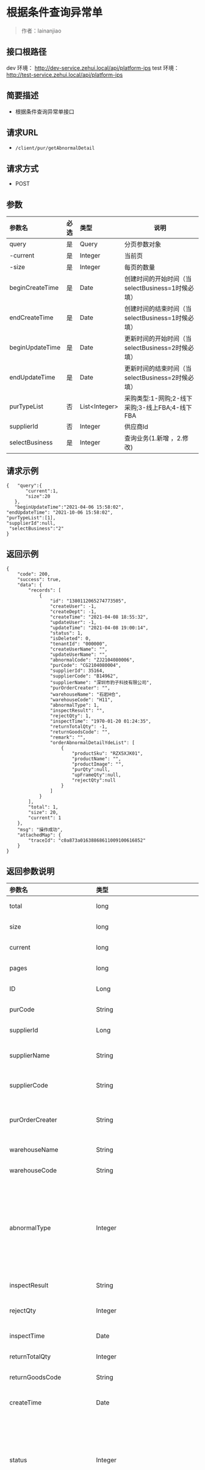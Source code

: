 # 根据条件查询异常单

> 作者：lainanjiao

## 接口根路径
dev 环境：  http://dev-service.zehui.local/api/platform-ips
test 环境： http://test-service.zehui.local/api/platform-ips

## 简要描述

- 根据条件查询异常单接口

## 请求URL
- ` /client/pur/getAbnormalDetail `
  
## 请求方式
- POST 

## 参数

|参数名|必选|类型|说明|
|:----    |:---|:----- |-----   |
|query |是  |Query |分页参数对象   |
| -current |是  |Integer | 当前页    |
| -size     |是  |Integer | 每页的数量    |
| beginCreateTime     |是  |Date | 创建时间的开始时间（当selectBusiness=1时候必填）   |
| endCreateTime     |是  |Date | 创建时间的结束时间（当selectBusiness=1时候必填）    |
| beginUpdateTime     |是  |Date | 更新时间的开始时间（当selectBusiness=2时候必填）   |
| endUpdateTime     |是  |Date | 更新时间的结束时间（当selectBusiness=2时候必填）    |
| purTypeList     |否  |List&lt;Integer> | 采购类型:1-网购;2-线下采购;3-线上FBA;4-线下FBA    |
| supplierId     |否  |Integer | 供应商Id    |
| selectBusiness     |是  |Integer | 查询业务(1.新增 ，2.修改)    |

## 请求示例 

``` 
{   "query":{
       "current":1,
       "size":20
   }, 
   "beginUpdateTime":"2021-04-06 15:58:02",
"endUpdateTime": "2021-10-06 15:58:02",
"purTypeList":[1],
"supplierId":null,
 "selectBusiness":"2"
}
```

## 返回示例 

``` 
{
    "code": 200,
    "success": true,
    "data": {
        "records": [
            {
                "id": "1380112065274773505",
                "createUser": -1,
                "createDept": -1,
                "createTime": "2021-04-08 18:55:32",
                "updateUser": -1,
                "updateTime": "2021-04-08 19:00:14",
                "status": 1,
                "isDeleted": 0,
                "tenantId": "000000",
                "createUserName": "",
                "updateUserName": "",
                "abnormalCode": "ZJ2104080006",
                "purCode": "CG2104080004",
                "supplierId": 35164,
                "supplierCode": "B14962",
                "supplierName": "深圳市豹子科技有限公司",
                "purOrderCreater": "",
                "warehouseName": "石岩H仓",
                "warehouseCode": "H11",
                "abnormalType": 1,
                "inspectResult": "",
                "rejectQty": 1,
                "inspectTime": "1970-01-20 01:24:35",
                "returnTotalQty": -1,
                "returnGoodsCode": "",
                "remark": "",
                "orderAbnormalDetailYdeList": [
                    {
                        "productSku": "RZX5XJK01",
                        "productName": "",
                        "productImage": "",
						"purQty":null,
						"upFrameQty":null,
						"rejectQty":null
                    }
                ]
            }
        ],
        "total": 1,
        "size": 20,
        "current": 1
    },
    "msg": "操作成功",
    "attachedMap": {
        "traceId": "c0a873a01638868611009100616852"
    }
}
```

## 返回参数说明 

|参数名|类型|说明|
|:-----  |:-----|-----                           |
|total | long|总条数| 
|size | long|每页数| 
|current | long|当前页| 
|pages | long|总页数| 
|ID | Long|不良编码| 
|purCode |String |采购编码| 
|supplierId |Long |供应商ID| 
|supplierName |String |供应商名称| 
|supplierCode | String|供应商编码| 
|purOrderCreater  |String |采购单的创建人| 
|warehouseName |String |仓库名称| 
|warehouseCode |String |仓库编码| 
|abnormalType | Integer|不良品类型（1：入库前不良；2：入库后不良）| 
| inspectResult|String |不良原因| 
| rejectQty| Integer|不良品数量| 
|inspectTime | Date|质检时间| 
|returnTotalQty | Integer|退货数量| 
|returnGoodsCode | String |退货编码| 
|createTime|Date |不良添加时间| 
|status |Integer |处理状态：1待确认；2待处理；3已处理| 
|remark |String |备注| 
|orderAbnormalDetailYdeList | List&lt;OrderAbnormalDetailYdeVO>|详情| 
|-productSku | String|产品编码| 
|-productName| String|产品名称| 
|-productImage| String|产品图片url| 
|-purQty| Integer|采购数量| 
|-upFrameQty |Integer |上架数量| 
|-rejectQty |Integer |不良品数量| 

## 备注 

- 更多返回错误代码请看首页的错误代码描述